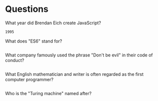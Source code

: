 # Questions

What year did Brendan Eich create JavaScript?

```
1995
```

What does "ES6" stand for?

```

```

What company famously used the phrase "Don't be evil" in their code of conduct?

```

```

What English mathematician and writer is often regarded as the first computer programmer?

```
```

Who is the "Turing machine" named after?

```

```
